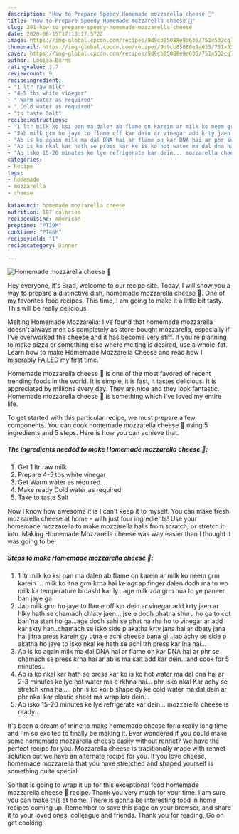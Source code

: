 ```yaml
---
description: "How to Prepare Speedy Homemade mozzarella cheese 🧀"
title: "How to Prepare Speedy Homemade mozzarella cheese 🧀"
slug: 291-how-to-prepare-speedy-homemade-mozzarella-cheese
date: 2020-08-15T17:13:17.572Z
image: https://img-global.cpcdn.com/recipes/9d9cb85088e9a635/751x532cq70/homemade-mozzarella-cheese-🧀-recipe-main-photo.jpg
thumbnail: https://img-global.cpcdn.com/recipes/9d9cb85088e9a635/751x532cq70/homemade-mozzarella-cheese-🧀-recipe-main-photo.jpg
cover: https://img-global.cpcdn.com/recipes/9d9cb85088e9a635/751x532cq70/homemade-mozzarella-cheese-🧀-recipe-main-photo.jpg
author: Louisa Burns
ratingvalue: 3.7
reviewcount: 9
recipeingredient:
- "1 ltr raw milk"
- "4-5 tbs white vinegar"
- " Warm water as required"
- " Cold water as required"
- "to taste Salt"
recipeinstructions:
- "1 ltr milk ko ksi pan ma dalen ab flame on karein ar milk ko neem grm karein.... milk ko itna grm krna hai ke agr ap finger dalen dodh ma to wo milk ka temperature brdasht kar ly...age milk zda grm hua to ye paneer ban jaye ga"
- "Jab milk grm ho jaye to flame off kar dein ar vinegar add krty jaen ar hlky hath se chamach chlaty jaen... jse e dodh phatna shuru ho ga to cot ban&#39;na start ho ga...age dodh sahi se phat na rha ho to vinegar ar add kar skty han..chamach se isko side p akatha krty jana hai ar dbaty jana hai jitna press karein gy utna e achi cheese bana gi...jab achy se side p akatha ho jaye to isko nkal ke hath se achi trh press kar lna hai..."
- "Ab is ko again milk ma dal DNA hai ar flame on kar DNA hai ar phr se chamach se press krna hai ar ab is ma salt add kar dein...and cook for 5 minutes.."
- "Ab is ko nkal kar hath se press kar ke is ko hot water ma dal dna hai ar 2-3 minutes ke lye hot water ma e rkhna hai... phr isko nkal Kar achy se stretch krna hai.... phr is ko koi b shape dy ke cold water ma dal dein ar phr nkal kar plastic sheet ma wrap kar dein..."
- "Ab isko 15-20 minutes ke lye refrigerate kar dein... mozzarella cheese is ready..."
categories:
- Recipe
tags:
- homemade
- mozzarella
- cheese

katakunci: homemade mozzarella cheese 
nutrition: 187 calories
recipecuisine: American
preptime: "PT19M"
cooktime: "PT46M"
recipeyield: "1"
recipecategory: Dinner

---
```



![Homemade mozzarella cheese 🧀](https://img-global.cpcdn.com/recipes/9d9cb85088e9a635/751x532cq70/homemade-mozzarella-cheese-🧀-recipe-main-photo.jpg)

Hey everyone, it's Brad, welcome to our recipe site. Today, I will show you a way to prepare a distinctive dish, homemade mozzarella cheese 🧀. One of my favorites food recipes. This time, I am going to make it a little bit tasty. This will be really delicious.

Melting Homemade Mozzarella: I&#39;ve found that homemade mozzarella doesn&#39;t always melt as completely as store-bought mozzarella, especially if I&#39;ve overworked the cheese and it has become very stiff. If you&#39;re planning to make pizza or something else where melting is desired, use a whole-fat. Learn how to make Homemade Mozzarella Cheese and read how I miserably FAILED my first time.

Homemade mozzarella cheese 🧀 is one of the most favored of recent trending foods in the world. It is simple, it is fast, it tastes delicious. It is appreciated by millions every day. They are nice and they look fantastic. Homemade mozzarella cheese 🧀 is something which I've loved my entire life.


To get started with this particular recipe, we must prepare a few components. You can cook homemade mozzarella cheese 🧀 using 5 ingredients and 5 steps. Here is how you can achieve that.

<!--inarticleads1-->

##### The ingredients needed to make Homemade mozzarella cheese 🧀:

1. Get 1 ltr raw milk
1. Prepare 4-5 tbs white vinegar
1. Get  Warm water as required
1. Make ready  Cold water as required
1. Take to taste Salt


Now I know how awesome it is I can&#39;t keep it to myself. You can make fresh mozzarella cheese at home - with just four ingredients! Use your homemade mozzarella to make mozzarella balls from scratch, or stretch it into. Making Homemade Mozzarella cheese was way easier than I thought it was going to be! 

<!--inarticleads2-->

##### Steps to make Homemade mozzarella cheese 🧀:

1. 1 ltr milk ko ksi pan ma dalen ab flame on karein ar milk ko neem grm karein.... milk ko itna grm krna hai ke agr ap finger dalen dodh ma to wo milk ka temperature brdasht kar ly...age milk zda grm hua to ye paneer ban jaye ga
1. Jab milk grm ho jaye to flame off kar dein ar vinegar add krty jaen ar hlky hath se chamach chlaty jaen... jse e dodh phatna shuru ho ga to cot ban&#39;na start ho ga...age dodh sahi se phat na rha ho to vinegar ar add kar skty han..chamach se isko side p akatha krty jana hai ar dbaty jana hai jitna press karein gy utna e achi cheese bana gi...jab achy se side p akatha ho jaye to isko nkal ke hath se achi trh press kar lna hai...
1. Ab is ko again milk ma dal DNA hai ar flame on kar DNA hai ar phr se chamach se press krna hai ar ab is ma salt add kar dein...and cook for 5 minutes..
1. Ab is ko nkal kar hath se press kar ke is ko hot water ma dal dna hai ar 2-3 minutes ke lye hot water ma e rkhna hai... phr isko nkal Kar achy se stretch krna hai.... phr is ko koi b shape dy ke cold water ma dal dein ar phr nkal kar plastic sheet ma wrap kar dein...
1. Ab isko 15-20 minutes ke lye refrigerate kar dein... mozzarella cheese is ready...


It&#39;s been a dream of mine to make homemade cheese for a really long time and I&#39;m so excited to finally be making it. Ever wondered if you could make some homemade mozzarella cheese easily without rennet? We have the perfect recipe for you. Mozzarella cheese is traditionally made with rennet solution but we have an alternate recipe for you. If you love cheese, homemade mozzarella that you have stretched and shaped yourself is something quite special. 

So that is going to wrap it up for this exceptional food homemade mozzarella cheese 🧀 recipe. Thank you very much for your time. I am sure you can make this at home. There is gonna be interesting food in home recipes coming up. Remember to save this page on your browser, and share it to your loved ones, colleague and friends. Thank you for reading. Go on get cooking!
